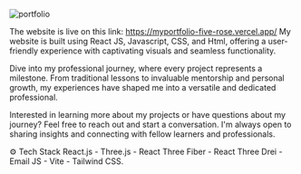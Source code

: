 ![portfolio](https://github.com/Keerthana-r-venugopal/myportfolio/assets/158607664/5a59ca8d-7d8f-4663-8595-254105f9510d)

The website is live on this link: https://myportfolio-five-rose.vercel.app/
My website is built using React JS, Javascript, CSS, and Html, offering a user-friendly experience with captivating visuals and seamless functionality.

Dive into my professional journey, where every project represents a milestone. From traditional lessons to invaluable mentorship and personal growth, my experiences have shaped me into a versatile and dedicated professional.

Interested in learning more about my projects or have questions about my journey? Feel free to reach out and start a conversation. I'm always open to sharing insights and connecting with fellow learners and professionals.

⚙️ Tech Stack
React.js -
Three.js -
React Three Fiber -
React Three Drei -
Email JS -
Vite -
Tailwind CSS.
